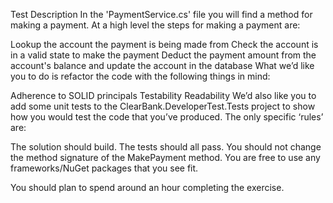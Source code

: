 Test Description
In the 'PaymentService.cs' file you will find a method for making a payment. At a high level the steps for making a payment are:

Lookup the account the payment is being made from
Check the account is in a valid state to make the payment
Deduct the payment amount from the account's balance and update the account in the database
What we’d like you to do is refactor the code with the following things in mind:

Adherence to SOLID principals
Testability
Readability
We’d also like you to add some unit tests to the ClearBank.DeveloperTest.Tests project to show how you would test the code that you’ve produced. The only specific ‘rules’ are:

The solution should build.
The tests should all pass.
You should not change the method signature of the MakePayment method.
You are free to use any frameworks/NuGet packages that you see fit.

You should plan to spend around an hour completing the exercise.
